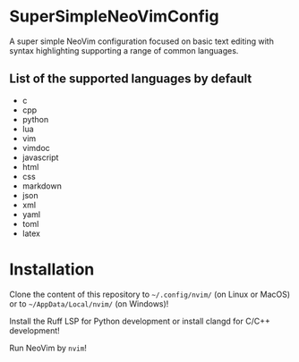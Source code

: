 # SuperSimpleNeoVimConfig
A super simple NeoVim configuration focused on basic text editing with syntax highlighting supporting a range of common languages.

## List of the supported languages by default

- c
- cpp
- python
- lua
- vim
- vimdoc
- javascript
- html
- css
- markdown
- json
- xml
- yaml
- toml
- latex

# Installation
Clone the content of this repository to `~/.config/nvim/` (on Linux or MacOS) or to `~/AppData/Local/nvim/` (on Windows)!

Install the Ruff LSP for Python development or install clangd for C/C++ development!

Run NeoVim by `nvim`!

